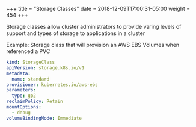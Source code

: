 +++
title = "Storage Classes"
date = 2018-12-09T17:00:31-05:00
weight = 454
+++

Storage classes allow cluster administrators to provide varing levels of support and types of storage to applications 
in a cluster


Example: Storage class that will provision an AWS EBS Volumes when referenced a PVC

```yaml
kind: StorageClass
apiVersion: storage.k8s.io/v1
metadata:
  name: standard
provisioner: kubernetes.io/aws-ebs
parameters:
  type: gp2
reclaimPolicy: Retain
mountOptions:
  - debug
volumeBindingMode: Immediate
```

